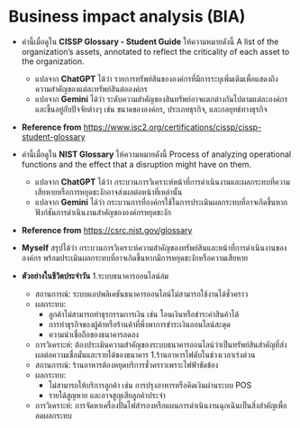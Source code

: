 # Business impact analysis (BIA)
- คำนี้เมื่อดูใน **CISSP Glossary - Student Guide** ให้ความหมายดังนี้ A list of the organization’s assets, annotated to reflect the criticality of each asset to the organization.
  - แปลจาก **ChatGPT** ได้ว่า รายการทรัพย์สินขององค์กรที่มีการระบุเพิ่มเติมเพื่อแสดงถึงความสำคัญของแต่ละทรัพย์สินต่อองค์กร
  - แปลจาก **Gemini** ได้ว่า  ระดับความสำคัญของสินทรัพย์อาจแตกต่างกันไปตามแต่ละองค์กรและขึ้นอยู่กับปัจจัยต่างๆ เช่น ขนาดขององค์กร, ประเภทธุรกิจ, และกลยุทธ์ทางธุรกิจ
- **Reference from** https://www.isc2.org/certifications/cissp/cissp-student-glossary

- คำนี้เมื่อดูใน **NIST Glossary** ให้ความหมายดังนี้ Process of analyzing operational functions and the effect that a disruption might have on them.
  - แปลจาก **ChatGPT** ได้ว่า กระบวนการวิเคราะห์หน้าที่การดำเนินงานและผลกระทบที่ความเสียหายหรือการหยุดชะงักอาจส่งผลต่อหน้าที่เหล่านั้น
  - แปลจาก **Gemini** ได้ว่า  กระบวนการที่องค์กรใช้ในการประเมินผลกระทบที่อาจเกิดขึ้นหากฟังก์ชันการดำเนินงานสำคัญขององค์กรหยุดชะงัก
- **Reference from** https://csrc.nist.gov/glossary
  
- **Myself** สรุปได้ว่า กระบวนการวิเคราะห์ความสำคัญของทรัพย์สินและหน้าที่การดำเนินงานขององค์กร พร้อมประเมินผลกระทบที่อาจเกิดขึ้นหากมีการหยุดชะงักหรือความเสียหาย

- **ตัวอย่างในชีวิตประจำวัน**
  1.ระบบธนาคารออนไลน์ล่ม
    - สถานการณ์: ระบบแอปพลิเคชันธนาคารออนไลน์ไม่สามารถใช้งานได้ชั่วคราว
    - ผลกระทบ:
      - ลูกค้าไม่สามารถทำธุรกรรมการเงิน เช่น โอนเงินหรือชำระค่าสินค้าได้
      - การทำธุรกิจของผู้ค้าหรือร้านค้าที่พึ่งพาการชำระเงินออนไลน์สะดุด
      - ความน่าเชื่อถือของธนาคารลดลง
    - การวิเคราะห์: ต้องประเมินความสำคัญของระบบธนาคารออนไลน์ว่าเป็นทรัพย์สินสำคัญที่ส่งผลต่อความเชื่อมั่นและรายได้ของธนาคาร
  1.ร้านอาหารไฟดับในช่วงเวลาเร่งด่วน
    - สถานการณ์: ร้านอาหารต้องหยุดบริการชั่วคราวเพราะไฟฟ้าขัดข้อง
    - ผลกระทบ:
      - ไม่สามารถให้บริการลูกค้า เช่น การปรุงอาหารหรือคิดเงินผ่านระบบ POS
      - รายได้สูญหาย และอาจสูญเสียลูกค้าประจำ
    - การวิเคราะห์: การจัดหาเครื่องปั่นไฟสำรองหรือแผนการดำเนินงานฉุกเฉินเป็นสิ่งสำคัญเพื่อลดผลกระทบ


